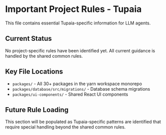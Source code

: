 # Important Project Rules - Tupaia

This file contains essential Tupaia-specific information for LLM agents.

## Current Status

No project-specific rules have been identified yet. All current guidance is handled by the shared common rules.

## Key File Locations

- `packages/` - All 30+ packages in the yarn workspace monorepo
- `packages/database/src/migrations/` - Database schema migrations
- `packages/ui-components/` - Shared React UI components

## Future Rule Loading

This section will be populated as Tupaia-specific patterns are identified that require special handling beyond the shared common rules.
